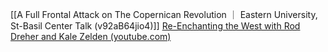 [[A Full Frontal Attack on The Copernican Revolution ｜ Eastern University, St-Basil Center Talk (v92aB64jio4)]]
[Re-Enchanting the West with Rod Dreher and Kale Zelden (youtube.com)](https://www.youtube.com/watch?v=cv0kF3dCX0w)
